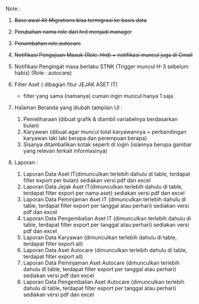 Note :

1. <strike>Base awal All Migrations bisa termigrasi ke basis data</strike>
2. <strike>Perubahan nama role dari hrd menjadi manager</strike>
3. <strike>Penambahan role autocare</strike>
2. <strike>Notifikasi Pengajuan Masuk (Role: Hrd) + notifikasi muncul juga di Gmail</strike>
3. Notifikasi Pengingat masa berlaku STNK (Trigger muncul H-3 sebelum habis) (Role : autocare)
4. Filter Aset ( dibagian fitur JEJAK ASET IT)
   - filter yang sama (namanya) cuman ingin muncul hanya 1 saja

5. Halaman Beranda yang diubah tampilan UI :
   1. Pemeliharaan (dibuat grafik & diambil variabelnya berdasarkan bulan)
   2. Karyawan (dibuat agar muncul total karyawannya + perbandingan karyawan laki laki berapa
      dan perempuan berapa)
   3. Sisanya ditambahkan kotak seperti di login (isiannya berupa gambar yang relevan terkait informasinya)

6. Laporan :
   1) Laporan Data Aset IT(dimunculkan terlebih dahulu di table, terdapat filter export per bulan) sediakan versi pdf dan excel
   2) Laporan Data Jejak Aset IT(dimunculkan terlebih dahulu di table, terdapat filter export per nama aset) sediakan versi pdf dan excel
   3) Laporan Data Peminjaman Aset IT (dimunculkan terlebih dahulu di table, terdapat filter export per tanggal atau perhari) sediakan versi pdf dan excel
   4) Laporan Data Pengembalian Aset IT (dimunculkan terlebih dahulu di table, terdapat filter export per tanggal atau perhari) sediakan versi pdf dan excel
   5) Laporan Data Karyawan (dimunculkan terlebih dahulu di table, terdapat filter export all)
   6) Laporan Data Aset Autocare (dimunculkan terlebih dahulu di table, terdapat filter export all)
   7) Laporan Data Peminjaman Aset Autocare (dimunculkan terlebih dahulu di table, terdapat filter export per tanggal atau perhari) sediakan versi pdf dan excel
   8) Laporan Data Pengembalian Aset Autocare (dimunculkan terlebih dahulu di table, terdapat filter export per tanggal atau perhari) sediakan versi pdf dan excel
   

